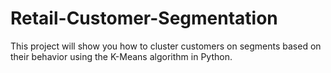 # Retail-Customer-Segmentation
This project will show you how to cluster customers on segments based on their behavior using the K-Means algorithm in Python.

